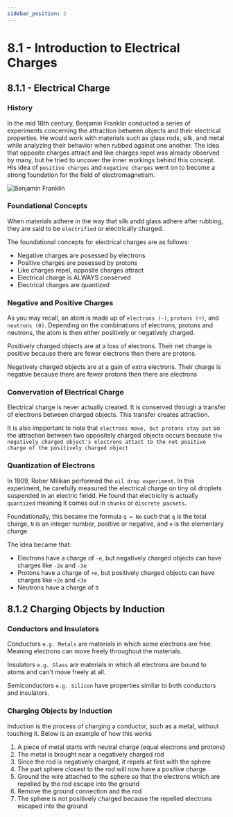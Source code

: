 ```yaml
---
sidebar_position: 2
---
```


# 8.1 - Introduction to Electrical Charges

## 8.1.1 - Electrical Charge

### History

In the mid 18th century, Benjamin Franklin conducted a series of experiments concerning the attraction between objects and their electrical properties. He would work with materials such as glass rods, silk, and metal while analyzing their behavior when rubbed against one another. The idea that opposite charges attract and like charges repel was already observed by many, but he tried to uncover the inner workings behind this concept. His idea of `positive charges` and `negative charges` went on to become a strong foundation for the field of electromagnetism.

![Benjamin Franklin](benfranklin.png)

### Foundational Concepts

When materials adhere in the way that silk andd glass adhere after rubbing, they are said to be `electrified` or electrically charged.

The foundational concepts for electrical charges are as follows:

- Negative charges are posessed by electrons
- Positive charges are posessed by protons
- Like charges repel, opposite charges attract
- Electrical charge is ALWAYS conserved
- Electrical charges are quantized

### Negative and Positive Charges

As you may recall, an atom is made up of `electrons (-)`, `protons (+)`, and `neutrons (0)`. Depending on the combinations of electrons, protons and neutrons, the atom is then either positively or negatively charged.

Positively charged objects are at a loss of electrons. Their net charge is positive because there are fewer electrons then there are protons.

Negatively charged objects are at a gain of extra electrons. Their charge is negative because there are fewer protons then there are electrons


### Convervation of Electrical Charge

Electrical charge is never actually created. It is conserved through a transfer of electrons between charged objects. This transfer creates attraction.

It is also impportant to note that `electrons move, but protons stay put` so the attraction between two oppositely charged objects occurs because `the negatively charged object's electrons attact to the net positive charge of the positively charged object`

### Quantization of Electrons

In 1909, Rober Milikan performed the `oil drop experiment`. In this experiment, he carefully measured the electrical charge on tiny oil droplets suspended in an electric fieldd. He found that electricity is actually `quantized` meaning it comes out in `chunks` or `discrete packets`. 

Foundationally, this became the formula `q = Ne` such that `q` is the total charge, `N` is an integer number, positive or negative, and `e` is the elementary charge.

The idea became that:
- Electrons have a charge of `-e`, but negatively charged objects can have charges like `-2e` and `-3e`
- Protons have a charge of `+e`, but positively charged objects can have charges like `+2e` and `+3e`
- Neutrons have a charge of `0`

## 8.1.2 Charging Objects by Induction

### Conductors and Insulators

Conductors `e.g. Metals` are materials in which some electrons are free. Meaning electrons can move freely throughout the materials.

Insulators `e.g. Glass` are materials in which all electrons are bound to atoms and can't move freely at all. 

Semiconductors `e.g. Silicon` have properties similar to both conductors and insulators.

### Charging Objects by Induction

Induction is the process of charging a conductor, such as a metal, without touching it. Below is an example of how this works

1. A piece of metal starts with neutral charge (equal electrons and protons)
2. The metal is brought near a negatively charged rod
3. Since the rod is negatively charged, it repels at first with the sphere
4. The part sphere closest to the rod will now have a positive charge
5. Ground the wire attached to the sphere so that the electrons which are repelled by the rod escape into the ground
6. Remove the ground connection and the rod
7. The sphere is not positively charged because the repelled electrons escaped into the ground




